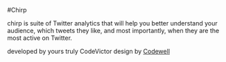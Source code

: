 #Chirp

chirp is suite of Twitter analytics that will help you better understand your audience, which tweets they like, and most importantly, when they are the most active on Twitter.

developed by yours truly CodeVictor design by <a href="https://www.codewell.cc/">Codewell</a>
